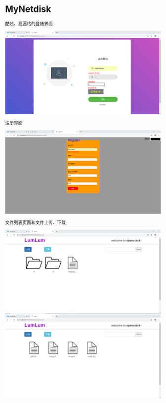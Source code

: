 # MyNetdisk

酷炫、高逼格的登陆界面  
  
![Image text](https://github.com/Kubernatess/MyNetdisk/blob/master/WebContent/images/screenshot/screenshot.png)

注册界面  
  
![Image text](https://github.com/Kubernatess/MyNetdisk/blob/master/WebContent/images/screenshot/screenshot2.png)

文件列表页面和文件上传、下载
  
![Image text](https://github.com/Kubernatess/MyNetdisk/blob/master/WebContent/images/screenshot/screenshot3.png)
![Image text](https://github.com/Kubernatess/MyNetdisk/blob/master/WebContent/images/screenshot/scrrenshot4.png)
